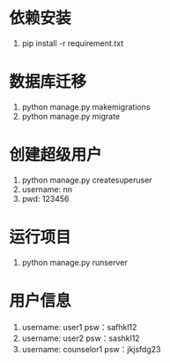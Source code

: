 # 依赖安装
1. pip install -r requirement.txt
# 数据库迁移
1. python manage.py makemigrations
2. python manage.py migrate
# 创建超级用户
1. python manage.py createsuperuser
2. username: nn
3. pwd: 123456
# 运行项目
1. python manage.py runserver

# 用户信息
1. username: user1 psw：safhkl12
2. username: user2 psw：sashkl12
3. username: counselor1 psw：jkjsfdg23
